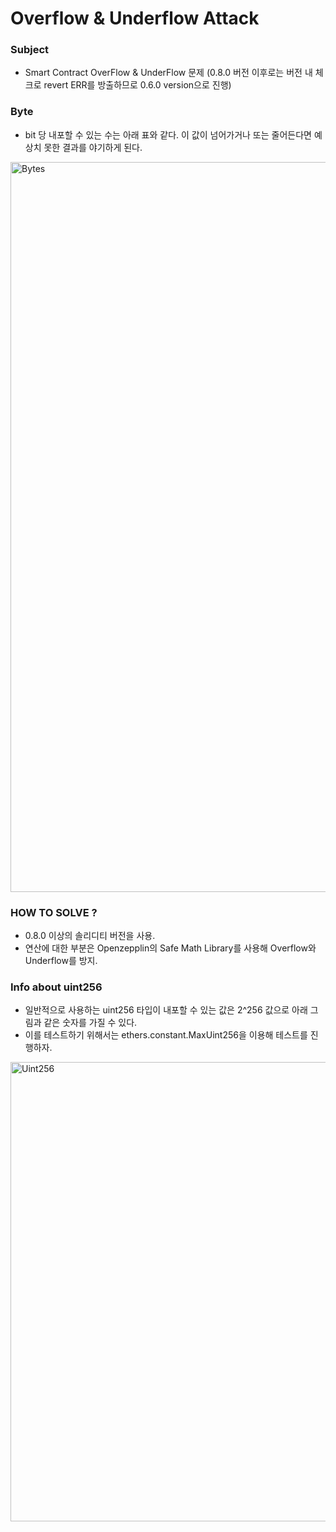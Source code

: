 # Overflow & Underflow Attack

### Subject
- Smart Contract OverFlow & UnderFlow 문제 (0.8.0 버전 이후로는 버전 내 체크로 revert ERR를 방출하므로 0.6.0 version으로 진행)

### Byte
- bit 당 내포할 수 있는 수는 아래 표와 같다. 이 값이 넘어가거나 또는 줄어든다면 예상치 못한 결과를 야기하게 된다.
<img width="1168" alt="Bytes" src="https://user-images.githubusercontent.com/66409384/175329762-a174a2dd-cadd-457e-b651-e117593f2e71.png">


### HOW TO SOLVE ?
- 0.8.0 이상의 솔리디티 버전을 사용.
- 연산에 대한 부분은 Openzepplin의 Safe Math Library를 사용해 Overflow와 Underflow를 방지.

### Info about uint256
- 일반적으로 사용하는 uint256 타입이 내포할 수 있는 값은 2^256 값으로 아래 그림과 같은 숫자를 가질 수 있다.
- 이를 테스트하기 위해서는 ethers.constant.MaxUint256을 이용해 테스트를 진행하자.

<img width="735" alt="Uint256" src="https://user-images.githubusercontent.com/66409384/175329793-a635a17a-ef06-4a1f-8f48-fe695a79ebb9.png">


